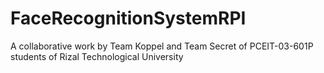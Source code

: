 # FaceRecognitionSystemRPI
A collaborative work by Team Koppel and Team Secret of PCEIT-03-601P students of Rizal Technological University
